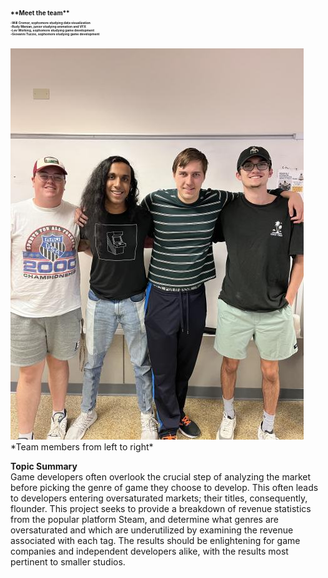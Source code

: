 <h1 style="font-size: 10px;">**Meet the team** <br>
<h1 style="font-size: 5px;">
-Will Cromer, sophomore studying data visualization <br>
-Rudy Manian, junior studying animation and VFX <br>
-Lev Working, sophomore studying game development <br>
-Giovanni Tuzzio, sophomore studying game development <br>
</h1>
<br>
<img src="docs/assets/images/IMG_9739 (1).jpg" alt="Team Members"> <br>
*Team members from left to right* <br>


**Topic Summary** <br>
Game developers often overlook the crucial step of analyzing the market before picking the genre of
game they choose to develop. This often leads to developers entering oversaturated markets; their
titles, consequently, flounder. This project seeks to provide a breakdown of revenue statistics from the
popular platform Steam, and determine what genres are oversaturated and which are underutilized by
examining the revenue associated with each tag. The results should be enlightening for game companies
and independent developers alike, with the results most pertinent to smaller studios. 
